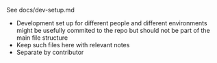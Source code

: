 See docs/dev-setup.md

- Development set up for different people and different environments might be usefully commited to the repo but should not be part of the main file structure
- Keep such files here with relevant notes
- Separate by contributor
